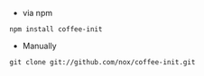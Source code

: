 - via npm

```shell
npm install coffee-init
```

- Manually

```shell
git clone git://github.com/nox/coffee-init.git
```